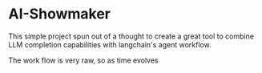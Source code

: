 # AI-Showmaker

This simple project spun out of a thought to create a great tool to combine LLM completion capabilities with langchain's agent workflow.

The work flow is very raw, so as time evolves